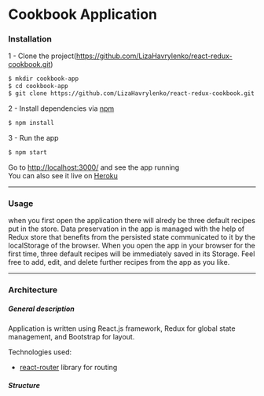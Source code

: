 # Cookbook Application
 
### Installation
 
 1 - Clone the project(https://github.com/LizaHavrylenko/react-redux-cookbook.git)
 ```sh
$ mkdir cookbook-app
$ cd cookbook-app
$ git clone https://github.com/LizaHavrylenko/react-redux-cookbook.git  
```
2 - Install dependencies via [npm](https://www.npmjs.com)
```sh
$ npm install
```
3 - Run the app
```sh
$ npm start
```
Go to [http://localhost:3000/](http://localhost:3000/#/) and see the app running  
You can also see it live on [Heroku](https://react-redux-cookbook.herokuapp.com)

---
### Usage
when you first open the application there will alredy be three default recipes put in the store. Data preservation in the app is managed with the help of Redux store that benefits from the persisted state communicated to it by the localStorage of the browser. When you open the app in your browser for the first time, three default recipes will be immediately saved in its Storage.  Feel free to add, edit, and delete further recipes from the app as you like. 

---
### Architecture
##### General description
Application is written using React.js framework, Redux for global state management, and Bootstrap for layout. 

Technologies used:
  - [react-router](https://github.com/rackt/react-router) library for routing
  
##### Structure  



 
 
